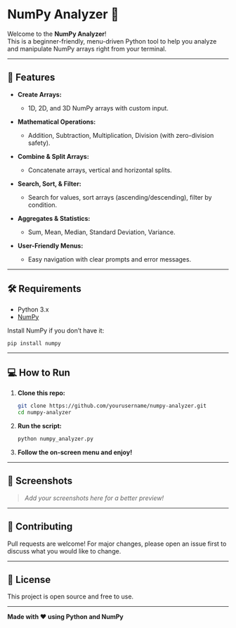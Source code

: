 # NumPy Analyzer 🧮

Welcome to the **NumPy Analyzer**!  
This is a beginner-friendly, menu-driven Python tool to help you analyze and manipulate NumPy arrays right from your terminal.

---

## 🚀 Features

- **Create Arrays:**  
  - 1D, 2D, and 3D NumPy arrays with custom input.

- **Mathematical Operations:**  
  - Addition, Subtraction, Multiplication, Division (with zero-division safety).

- **Combine & Split Arrays:**  
  
  - Concatenate arrays, vertical and horizontal splits.

- **Search, Sort, & Filter:**  
  - Search for values, sort arrays (ascending/descending), filter by condition.

- **Aggregates & Statistics:**  
  - Sum, Mean, Median, Standard Deviation, Variance.

- **User-Friendly Menus:**  
  - Easy navigation with clear prompts and error messages.

---

## 🛠️ Requirements

- Python 3.x
- [NumPy](https://numpy.org/)

Install NumPy if you don’t have it:
```bash
pip install numpy
```

---

## 💻 How to Run

1. **Clone this repo:**
    ```bash
    git clone https://github.com/yourusername/numpy-analyzer.git
    cd numpy-analyzer
    ```

2. **Run the script:**
    ```bash
    python numpy_analyzer.py
    ```

3. **Follow the on-screen menu and enjoy!**

---

## 📸 Screenshots

> _Add your screenshots here for a better preview!_

---

## 🤝 Contributing

Pull requests are welcome! For major changes, please open an issue first to discuss what you would like to change.

---

## 📄 License

This project is open source and free to use.

---

**Made with ❤️ using Python and NumPy**